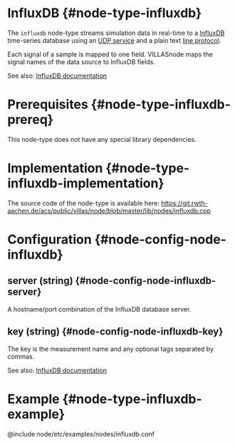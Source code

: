 # InfluxDB {#node-type-influxdb}

The `influxdb` node-type streams simulation data in real-time to a [InfluxDB](https://www.influxdata.com/time-series-platform/influxdb/) time-series database using an [UDP service](https://docs.influxdata.com/influxdb/v0.9/write_protocols/udp/) and a plain text [line protocol](https://docs.influxdata.com/influxdb/v1.7/write_protocols/line_protocol_reference/).

Each signal of a sample is mapped to one field. VILLASnode maps the signal names of the data source to InfluxDB fields.

See also: [InfluxDB documentation](https://docs.influxdata.com/influxdb/v0.9/write_protocols/line/#fields)

# Prerequisites {#node-type-influxdb-prereq}

This node-type does not have any special library dependencies.

# Implementation {#node-type-influxdb-implementation}

The source code of the node-type is available here:
https://git.rwth-aachen.de/acs/public/villas/node/blob/master/lib/nodes/influxdb.cpp

# Configuration {#node-config-node-influxdb}

## server (string) {#node-config-node-influxdb-server}

A hostname/port combination of the InfluxDB database server.

## key (string) {#node-config-node-influxdb-key}

The key is the measurement name and any optional tags separated by commas.

See also: [InfluxDB documentation](https://docs.influxdata.com/influxdb/v0.9/write_protocols/line/#key)

# Example {#node-type-influxdb-example}

@include node/etc/examples/nodes/influxdb.conf
